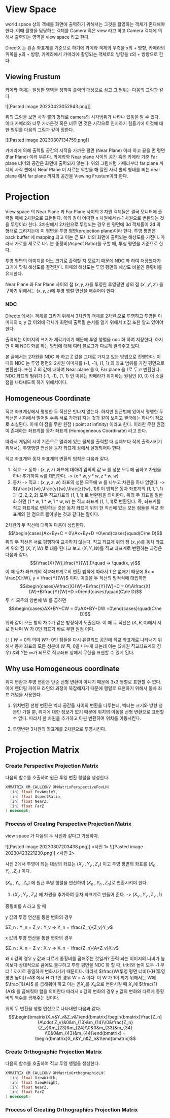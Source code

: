  
# View Space

world space 상의 객체를 화면에 출력하기 위해서는 그것을 촬영하는 객체가 존재해야 한다. 이때 촬영을 담당하는 객체를 Camera 혹은 view 라고 하고 Camera 객체에 의해서 출력되는 영역을 view space 라고 한다.

DirectX 는 왼손 좌표계를 기준으로 하기에 카메라 객체의 우측을 x의 + 방향, 카메라의 위쪽을 y의 + 방향, 카메라에서 카메라에 촬영되는 객체로의 방향을 z의 + 방향으로 한다.

## Viewing Frustum

카메라 객체는 일정한 영역을 정하여 출력의 대상으로 삼고 그 범위는 다음의 그림과 같다

![[Pasted image 20230423052943.png]]

위의 그림을 보면 사각 뿔의 형태로 camera의 시각범위가 나타나 있음을 알 수 있다. 이때 카메라와 너무 가까운것 혹은 너무 먼 것은 시각으로 인지하기 힘들기에 이것에 대한 범위를 다음의 그림과 같이 정한다.

![[Pasted image 20230307134759.png]]

카메라에 의해 출력될 공간의 시작을 가까운 평면 (Near Plane) 이라 하고 끝을 먼 평면(Far Plane) 이라 부른다. 카메라와 Near plane 사이의 공간 혹은 카메라 기준 Far plane 너머의 공간은 화면에 출력되지 않는다. 위의 그림처럼 카메라부터 far plane 까지의 사각 뿔에서 Near Plane 이 자르는 역할을 해 잘린 사각 뿔의 형태를 띄는 near plane 에서 far plane 까지의 공간을 Viewing Frustum이라 한다.
# Projection

View space 의 Near Plane 과 Far Plane 사이의 3 차원 객체들은 결국 모니터에 출력될 때에 2차원으로 표현된다. 이와 같이 어떠한 n 차원에서 n-1 차원으로 변환되는 것을 투영이라 한다. 3차원에서 2차원으로 투영되는 경우 한 평면에 3d 객체들이 2d 의 형태로 그려지는데 이 평면을 투영 평면(projection plane)이라 한다.  투영 평면은 back buffer 에 mapping 되고 이는 곧 모니터의 화면에 출력되는 해상도를 가진다. 따라서 가로를 세로로 나누는 종횡비(Aspect Ratio)를 구할 때, 투영 평면을 기준으로 한다.

투영 평면의 이미지를 어느 크기로 출력할 지 모르기 때문에 NDC 화 하여 저장했다가 크기에 맞춰 해상도를 결정한다. 이때의 해상도는 투영  평면의 해상도 비율인 종횡비를 유지한다.

Near Plane 과 Far Plane 사이의 점 $(x, y, z)$를 투영한 투영평면 상의 점 $(x', y', z')$ 을 구하기 위해서는 $(x, y, z)$에 투영 행렬 연산을 해주어야 한다.

### NDC

Directx 에서는 객체를 그리기 위해서 3차원의 객체를 2차원 으로 투영하고 투영된 이미지의 x, y 값 이외에 객체가 화면에 출력될 순서를 알기 위해서 z 값 또한 알고 있어야 한다.

출력되는 이미지의 크기가 제각기이기 때문에 투영 행렬을 ndc 화 하여 저장한다. 하지만 이때 NDC 화를 하는 방법에 대해 여러 블로그가 다르게 알려주고 있다. 

본 글에서는 2차원을 NDC 화 하고 Z 값을 그대로 가지고 있는 방법으로 진행한다. 이 때의 NDC 는 투영 평면의 2차원 이미지를 (-1, -1), (1, 1) 의 좌표 범위를 가진 평면으로 변환한다. 또한 Z 의 값에 대하여 Near plane 를 0, Far plane 을 1로 두고  변환한다. NDC 좌표의 범위가 (-1, -1), (1, 1) 인 이유는 카메라가 위치하는 원점인 (0, 0) 이 소실점을 나타내도록 하기 위해서이다.

## Homogeneous Coordinate

직교 좌표계상에서 평행한 두 직선은 만나지 않는다. 하지만 원근법에 있어서 평행한 두 직선은 시야에서 멀어질 수록 서로 가까워 지는 것과 같이 보이고 결국에는 하나의 점으로 소실된다. 이때 이 점을 무한 원점 ( point at infinity) 이라고 한다. 이러한 무한 원점이 존재하는 좌표계를 동차 좌표계 (Homogeneous Coordinate) 라고 한다.

따라서 게임의 시야 기준으로 멀리에 있는 물체를 출력할 때 실제보다 작게 출력시키기 위해서는 투영행렬 연산을 동자 좌표계 상에서 실행되어야 한다.

직교 좌표계와 동차 좌표계의 변환의 법칙은 다음과 같다.
1. 직교 -> 동차 : $(x, y, z)$ 좌표에 대하여 임의의 값 w 를 성분 모두에 곱하고 차원을 하나 추가하여 w를 대입한다. -> $(x*w, y*w, z*w, w)$
2. 동차 -> 직교 : $(x, y, z, w)$ 좌표의 성분 모두에 w 를 나누고 차원을 하나 없앤다. -> $(\frac{x}{w},\frac{y}{w},\frac{z}{w}, 1)$
이 법칙은 동차 좌표계의 $(1, 1, 1, 1)$ 과 $(2, 2, 2, 2)$ 모두 직교좌표의 $(1, 1, 1)$ 로 변환됨을 의미한다. 
위의 두 좌표을 일반화 하면 $(1*w, 1*w, 1*w, w)$ 는 직교 좌표계 (1, 1, 1)로 변환된다. 즉, 좌표계를 직교 좌표계로 변환하는 것은 동차 좌표계 위의 한 직선에 있는 모든 점들을 직교 좌표계의 한 점으로 몰아넣는 것과 같다는 말이다.

2차원의 두 직선에 대하여 다음이 성립한다. 
$$\begin{cases}Ax+By+C = 0\\Ax+By+D =0\end{cases}\quad(C\ne D)$$
위의 두 직선은 서로 평행하여 교차하지 않는다.
직교 좌표계 위의 점 $(x, y)$를 동차 좌표계 위의 점 $(X, Y, W)$ 로 대응 된다고 보고 $(X, Y, W)$를 직교 좌표계로 변환하는 과정은 다음과 같다.
$$(\frac{X}{W},\frac{Y}{W},1)\quad -> \quad(x, y)$$
이 때 동차 좌표계의 직교좌표계로의 변환 법칙에 따라서 1 은 없애기 때문에 $x = \frac{X}{W}, y = \frac{Y}{W}$ 이다. 이것을 두 직선의 방적식에 대입하면
$$\begin{cases}A\frac{X}{W}+B\frac{Y}{W}+C = 0\\A\frac{X}{W}+B\frac{Y}{W}+D =0\end{cases}\quad(C\ne D)$$
두 식 모두의 양변에 W 를 곱하면
$$\begin{cases}AX+BY+CW = 0\\AX+BY+DW =0\end{cases}\quad(C\ne D)$$
위와 같이 모든 항의 차수가 같은 방정식이 도출된다.
이 때 두 직선은 $(A, B, 0)$에서 서로 만나며 W 가 0인 좌표가 바로 무한 원점 이다.

( ! ) $W = 0$의 의미
$W$가 $0$인 점들을 다시 유클리드 공간에 직교 좌표계로 나타내기 위해서 동차 좌표의 모든 성분에 $W$ 즉, $0$을 나누게 되는데 이는 (2차원 직교좌표계의 경우) $X$와 $Y$는 $\infty$가 되므로 직교좌표 상에서 무한을 표현할 수 있게 된다.

## Why use Homogeneous coordinate

위치 변환과 투영 변환은 단순 선형 변환이 아니기 때문에 3x3 행렬로 표현할 수 없다. 이에 렌더링 파이프 라인의 과정이 복잡해지기 때문에 행렬로 표현하기 위해서 동차 좌표 개념을 사용한다. 

1. 위치변환
선형 변환은 벡터 공간들 사이의 변환을 다루는데, 벡터는 크기와 방향 성분만 가질 뿐, 위치에 대한 정보가 없기 때문에 위치의 이동을 선형 변환으로 표현할 수 없다. 따라서 한 차원을 추가하고 아핀 변환하여 위치를 이동시킨다.

2. 투영변환
3차원의 좌표계를 2차원으로 투영시킨다. 

# Projection Matrix

### Create Perspective Projection Matrix

다음의 함수를 호출하여 원근 투영 변환 행렬을 생성한다.

```c++
XMMATRIX XM_CALLCONV XMMatrixPerspectiveFovLH(
  [in] float FovAngleY,
  [in] float AspectRatio,
  [in] float NearZ,
  [in] float FarZ
) noexcept;
```

### Process of Creating Perspective Projection Matrix

view space 가 다음의 두 사진과 같다고 가정하자.

![[Pasted image 20230307203438.png]]
<사진 1>
![[Pasted image 20230423221230.png]]
<사진 2>

사진 2에서 투영이 되는 대상의 좌표는 $(X_v\;,Y_v\;, Z_v)$ 이고 투영 평면의 좌표를 $(X_n\;, Y_n\;, Z_n)$ 이다.

$(X_v\;,Y_v\;, Z_v)$ 에 원근 투영 행렬을 연산하여 $(X_n\;, Y_n\;, Z_n)$로 변환시켜야 한다.

1. $(X_v\;,Y_v\;, Z_v)$ 에 차원을 추가하여 동차 좌표계로 만들어 준다. -> $(X_v\;,Y_v\;, Z_v\;, 1)$ 

종횡비를 $A$ 라고 할 때

y 값의 투영 연산을 통한 변화의 경우

$Z_n : Y_n = Z_v : Y_v => Y_n = \frac{Z_n}{Z_v}Y_v$

x 값의 투영 연산을 통한 변화의 경우

$Z_n : X_n = Z_v : X_v => X_n = \frac{Z_n}{A*Z_v}X_v$

왜 x 값의 경우 y 값과 다르게 종횡비를 곱해주는 것일까?
	출력 되는 이미지의 너비가 높이보다 상대적으로 큼에도 불구하고 투영 평면을 NDC 화 할 때, 너비와 높이 모두 -1 부터 1 까지로 동일하게 변화시기키 때문이다. 따라서 $\frac{W(투영 평면 너비)}{H(투영 평면 높이)}=A$ 에서 H 가 1인 경우 W = A 이다. 이 W 가 1이 되기 위해서는 W에 $\frac{1}{A}$ 를 곱해줘야 하고 이는 곧$X_v$를 $X_n$으로 변환시킬 때 $X_v$에 $\frac{1}{A}$ 를 곱해줘야 함을 의미란다 따라서 x 값의 변화의 경우 y 값의 변화와 다르게 종횡비의 역수를 곱해주는 것이다. 

위의 두 변환을 행렬 연산으로 나타내면 다음과 같다.
$$\begin{bmatrix}X_v&Y_v&Z_v&1\end{bmatrix}\begin{bmatrix}\frac{Z_n}{A\cdot Z_v}&0&m_{13}&m_{14}\\0&\frac{Z_n}{Z_v}&m_{23}&m_{24}\\0&0&m_{33}&m_{34}
\\0&0&m_{43}&m_{44}\end{bmatrix} = \begin{bmatrix}X_n&Y_n&Z_n&1\end{bmatrix}$$
 
### Create Orthographic Projection Matrix

다음의 함수를 호출하여 직교 투영 행렬을 생성한다.

```c++
XMMATRIX XM_CALLCONV XMMatrixOrthographicLH(
  [in] float ViewWidth,
  [in] float ViewHeight,
  [in] float NearZ,
  [in] float FarZ
) noexcept;
```

### Process of Creating Orthographics Projection Matrix